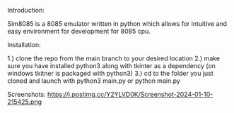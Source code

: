 Introduction:

Sim8085 is a 8085 emulator written in python which allows for intuitive and easy environment for development for 8085 cpu.

Installation:

1.) clone the repo from the main branch to your desired location
2.) make sure you have installed python3 along with tkinter as a dependency (on windows tkitner is packaged with python3)
3.) cd to the folder you just cloned and launch with python3 main.py or python main.py

Screenshots:
https://i.postimg.cc/Y2YLVD0K/Screenshot-2024-01-10-215425.png
